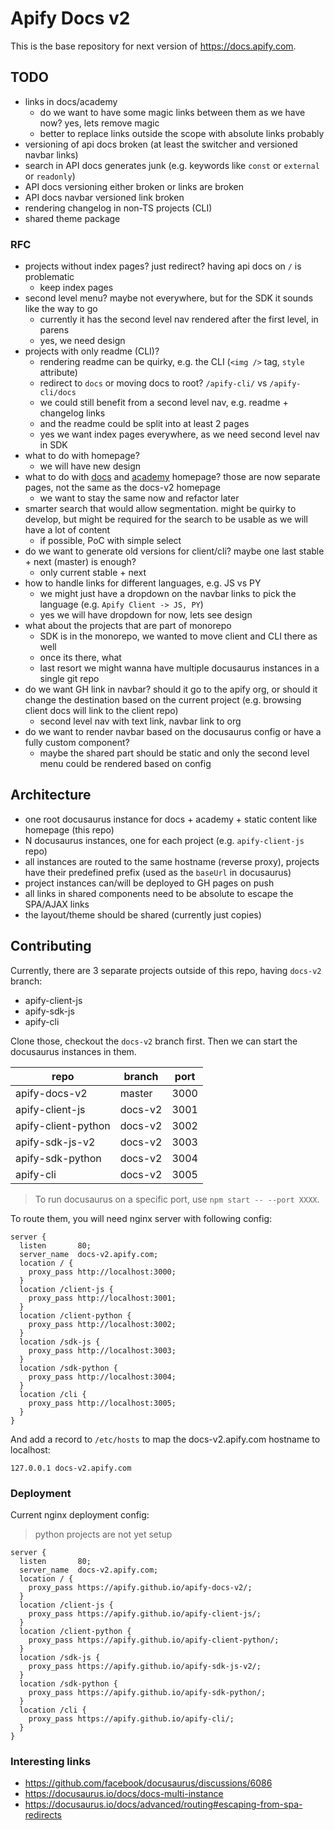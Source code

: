 # Apify Docs v2

This is the base repository for next version of https://docs.apify.com.

## TODO

- links in docs/academy
  - do we want to have some magic links between them as we have now? yes, lets remove magic
  - better to replace links outside the scope with absolute links probably
- versioning of api docs broken (at least the switcher and versioned navbar links)
- search in API docs generates junk (e.g. keywords like `const` or `external` or `readonly`)
- API docs versioning either broken or links are broken
- API docs navbar versioned link broken
- rendering changelog in non-TS projects (CLI)
- shared theme package

### RFC

- projects without index pages? just redirect? having api docs on `/` is problematic
  - keep index pages
- second level menu? maybe not everywhere, but for the SDK it sounds like the way to go
  - currently it has the second level nav rendered after the first level, in parens
  - yes, we need design
- projects with only readme (CLI)?
  - rendering readme can be quirky, e.g. the CLI (`<img />` tag, `style` attribute)
  - redirect to `docs` or moving docs to root? `/apify-cli/` vs `/apify-cli/docs`
  - we could still benefit from a second level nav, e.g. readme + changelog links
  - and the readme could be split into at least 2 pages
  - yes we want index pages everywhere, as we need second level nav in SDK
- what to do with homepage?
  - we will have new design
- what to do with [docs](https://docs.apify.com/) and [academy](https://developers.apify.com/academy) homepage? those are now separate pages, not the same as the docs-v2 homepage
  - we want to stay the same now and refactor later
- smarter search that would allow segmentation. might be quirky to develop, but might be required for the search to be usable as we will have a lot of content
  - if possible, PoC with simple select
- do we want to generate old versions for client/cli? maybe one last stable + next (master) is enough?
  - only current stable + next
- how to handle links for different languages, e.g. JS vs PY
  - we might just have a dropdown on the navbar links to pick the language (e.g. `Apify Client -> JS, PY`)
  - yes we will have dropdown for now, lets see design
- what about the projects that are part of monorepo
  - SDK is in the monorepo, we wanted to move client and CLI there as well
  - once its there, what
  - last resort we might wanna have multiple docusaurus instances in a single git repo
- do we want GH link in navbar? should it go to the apify org, or should it change the destination based on the current project (e.g. browsing client docs will link to the client repo)
  - second level nav with text link, navbar link to org
- do we want to render navbar based on the docusaurus config or have a fully custom component?
  - maybe the shared part should be static and only the second level menu could be rendered based on config

## Architecture

- one root docusaurus instance for docs + academy + static content like homepage (this repo)
- N docusaurus instances, one for each project (e.g. `apify-client-js` repo)
- all instances are routed to the same hostname (reverse proxy), projects have their predefined prefix (used as the `baseUrl` in docusaurus)
- project instances can/will be deployed to GH pages on push
- all links in shared components need to be absolute to escape the SPA/AJAX links
- the layout/theme should be shared (currently just copies)

## Contributing

Currently, there are 3 separate projects outside of this repo, having `docs-v2` branch:

- apify-client-js
- apify-sdk-js
- apify-cli

Clone those, checkout the `docs-v2` branch first. Then we can start the docusaurus instances in them.

| repo                | branch  | port |
|---------------------|---------|------|
| apify-docs-v2       | master  | 3000 |
| apify-client-js     | docs-v2 | 3001 |
| apify-client-python | docs-v2 | 3002 |
| apify-sdk-js-v2     | docs-v2 | 3003 |
| apify-sdk-python    | docs-v2 | 3004 |
| apify-cli           | docs-v2 | 3005 |

> To run docusaurus on a specific port, use `npm start -- --port XXXX`.

To route them, you will need nginx server with following config:

```nginx
server {
  listen       80;
  server_name  docs-v2.apify.com;
  location / {
    proxy_pass http://localhost:3000;
  }
  location /client-js {
    proxy_pass http://localhost:3001;
  }
  location /client-python {
    proxy_pass http://localhost:3002;
  }
  location /sdk-js {
    proxy_pass http://localhost:3003;
  }
  location /sdk-python {
    proxy_pass http://localhost:3004;
  }
  location /cli {
    proxy_pass http://localhost:3005;
  }
}
```

And add a record to `/etc/hosts` to map the docs-v2.apify.com hostname to localhost:

```
127.0.0.1 docs-v2.apify.com
```

### Deployment

Current nginx deployment config:

> python projects are not yet setup

```nginx
server {
  listen       80;
  server_name  docs-v2.apify.com;
  location / {
    proxy_pass https://apify.github.io/apify-docs-v2/;
  }
  location /client-js {
    proxy_pass https://apify.github.io/apify-client-js/;
  }
  location /client-python {
    proxy_pass https://apify.github.io/apify-client-python/;
  }
  location /sdk-js {
    proxy_pass https://apify.github.io/apify-sdk-js-v2/;
  }
  location /sdk-python {
    proxy_pass https://apify.github.io/apify-sdk-python/;
  }
  location /cli {
    proxy_pass https://apify.github.io/apify-cli/;
  }
}
```

### Interesting links

- https://github.com/facebook/docusaurus/discussions/6086
- https://docusaurus.io/docs/docs-multi-instance
- https://docusaurus.io/docs/advanced/routing#escaping-from-spa-redirects
